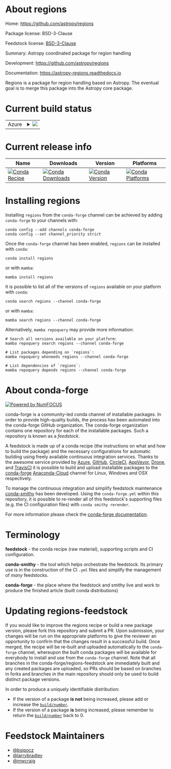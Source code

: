 About regions
=============

Home: https://github.com/astropy/regions

Package license: BSD-3-Clause

Feedstock license: [BSD-3-Clause](https://github.com/conda-forge/regions-feedstock/blob/main/LICENSE.txt)

Summary: Astropy coordinated package for region handling

Development: https://github.com/astropy/regions

Documentation: https://astropy-regions.readthedocs.io

Regions is a package for region handling based on Astropy. The
eventual goal is to merge this package into the Astropy core
package.


Current build status
====================


<table>
    
  <tr>
    <td>Azure</td>
    <td>
      <details>
        <summary>
          <a href="https://dev.azure.com/conda-forge/feedstock-builds/_build/latest?definitionId=1841&branchName=main">
            <img src="https://dev.azure.com/conda-forge/feedstock-builds/_apis/build/status/regions-feedstock?branchName=main">
          </a>
        </summary>
        <table>
          <thead><tr><th>Variant</th><th>Status</th></tr></thead>
          <tbody><tr>
              <td>linux_64_numpy1.20python3.8.____cpython</td>
              <td>
                <a href="https://dev.azure.com/conda-forge/feedstock-builds/_build/latest?definitionId=1841&branchName=main">
                  <img src="https://dev.azure.com/conda-forge/feedstock-builds/_apis/build/status/regions-feedstock?branchName=main&jobName=linux&configuration=linux_64_numpy1.20python3.8.____cpython" alt="variant">
                </a>
              </td>
            </tr><tr>
              <td>linux_64_numpy1.20python3.9.____cpython</td>
              <td>
                <a href="https://dev.azure.com/conda-forge/feedstock-builds/_build/latest?definitionId=1841&branchName=main">
                  <img src="https://dev.azure.com/conda-forge/feedstock-builds/_apis/build/status/regions-feedstock?branchName=main&jobName=linux&configuration=linux_64_numpy1.20python3.9.____cpython" alt="variant">
                </a>
              </td>
            </tr><tr>
              <td>linux_64_numpy1.21python3.10.____cpython</td>
              <td>
                <a href="https://dev.azure.com/conda-forge/feedstock-builds/_build/latest?definitionId=1841&branchName=main">
                  <img src="https://dev.azure.com/conda-forge/feedstock-builds/_apis/build/status/regions-feedstock?branchName=main&jobName=linux&configuration=linux_64_numpy1.21python3.10.____cpython" alt="variant">
                </a>
              </td>
            </tr><tr>
              <td>linux_aarch64_numpy1.20python3.8.____cpython</td>
              <td>
                <a href="https://dev.azure.com/conda-forge/feedstock-builds/_build/latest?definitionId=1841&branchName=main">
                  <img src="https://dev.azure.com/conda-forge/feedstock-builds/_apis/build/status/regions-feedstock?branchName=main&jobName=linux&configuration=linux_aarch64_numpy1.20python3.8.____cpython" alt="variant">
                </a>
              </td>
            </tr><tr>
              <td>linux_aarch64_numpy1.20python3.9.____cpython</td>
              <td>
                <a href="https://dev.azure.com/conda-forge/feedstock-builds/_build/latest?definitionId=1841&branchName=main">
                  <img src="https://dev.azure.com/conda-forge/feedstock-builds/_apis/build/status/regions-feedstock?branchName=main&jobName=linux&configuration=linux_aarch64_numpy1.20python3.9.____cpython" alt="variant">
                </a>
              </td>
            </tr><tr>
              <td>linux_aarch64_numpy1.21python3.10.____cpython</td>
              <td>
                <a href="https://dev.azure.com/conda-forge/feedstock-builds/_build/latest?definitionId=1841&branchName=main">
                  <img src="https://dev.azure.com/conda-forge/feedstock-builds/_apis/build/status/regions-feedstock?branchName=main&jobName=linux&configuration=linux_aarch64_numpy1.21python3.10.____cpython" alt="variant">
                </a>
              </td>
            </tr><tr>
              <td>linux_ppc64le_numpy1.20python3.8.____cpython</td>
              <td>
                <a href="https://dev.azure.com/conda-forge/feedstock-builds/_build/latest?definitionId=1841&branchName=main">
                  <img src="https://dev.azure.com/conda-forge/feedstock-builds/_apis/build/status/regions-feedstock?branchName=main&jobName=linux&configuration=linux_ppc64le_numpy1.20python3.8.____cpython" alt="variant">
                </a>
              </td>
            </tr><tr>
              <td>linux_ppc64le_numpy1.20python3.9.____cpython</td>
              <td>
                <a href="https://dev.azure.com/conda-forge/feedstock-builds/_build/latest?definitionId=1841&branchName=main">
                  <img src="https://dev.azure.com/conda-forge/feedstock-builds/_apis/build/status/regions-feedstock?branchName=main&jobName=linux&configuration=linux_ppc64le_numpy1.20python3.9.____cpython" alt="variant">
                </a>
              </td>
            </tr><tr>
              <td>linux_ppc64le_numpy1.21python3.10.____cpython</td>
              <td>
                <a href="https://dev.azure.com/conda-forge/feedstock-builds/_build/latest?definitionId=1841&branchName=main">
                  <img src="https://dev.azure.com/conda-forge/feedstock-builds/_apis/build/status/regions-feedstock?branchName=main&jobName=linux&configuration=linux_ppc64le_numpy1.21python3.10.____cpython" alt="variant">
                </a>
              </td>
            </tr><tr>
              <td>osx_64_numpy1.20python3.8.____cpython</td>
              <td>
                <a href="https://dev.azure.com/conda-forge/feedstock-builds/_build/latest?definitionId=1841&branchName=main">
                  <img src="https://dev.azure.com/conda-forge/feedstock-builds/_apis/build/status/regions-feedstock?branchName=main&jobName=osx&configuration=osx_64_numpy1.20python3.8.____cpython" alt="variant">
                </a>
              </td>
            </tr><tr>
              <td>osx_64_numpy1.20python3.9.____cpython</td>
              <td>
                <a href="https://dev.azure.com/conda-forge/feedstock-builds/_build/latest?definitionId=1841&branchName=main">
                  <img src="https://dev.azure.com/conda-forge/feedstock-builds/_apis/build/status/regions-feedstock?branchName=main&jobName=osx&configuration=osx_64_numpy1.20python3.9.____cpython" alt="variant">
                </a>
              </td>
            </tr><tr>
              <td>osx_64_numpy1.21python3.10.____cpython</td>
              <td>
                <a href="https://dev.azure.com/conda-forge/feedstock-builds/_build/latest?definitionId=1841&branchName=main">
                  <img src="https://dev.azure.com/conda-forge/feedstock-builds/_apis/build/status/regions-feedstock?branchName=main&jobName=osx&configuration=osx_64_numpy1.21python3.10.____cpython" alt="variant">
                </a>
              </td>
            </tr><tr>
              <td>osx_arm64_numpy1.20python3.8.____cpython</td>
              <td>
                <a href="https://dev.azure.com/conda-forge/feedstock-builds/_build/latest?definitionId=1841&branchName=main">
                  <img src="https://dev.azure.com/conda-forge/feedstock-builds/_apis/build/status/regions-feedstock?branchName=main&jobName=osx&configuration=osx_arm64_numpy1.20python3.8.____cpython" alt="variant">
                </a>
              </td>
            </tr><tr>
              <td>osx_arm64_numpy1.20python3.9.____cpython</td>
              <td>
                <a href="https://dev.azure.com/conda-forge/feedstock-builds/_build/latest?definitionId=1841&branchName=main">
                  <img src="https://dev.azure.com/conda-forge/feedstock-builds/_apis/build/status/regions-feedstock?branchName=main&jobName=osx&configuration=osx_arm64_numpy1.20python3.9.____cpython" alt="variant">
                </a>
              </td>
            </tr><tr>
              <td>osx_arm64_numpy1.21python3.10.____cpython</td>
              <td>
                <a href="https://dev.azure.com/conda-forge/feedstock-builds/_build/latest?definitionId=1841&branchName=main">
                  <img src="https://dev.azure.com/conda-forge/feedstock-builds/_apis/build/status/regions-feedstock?branchName=main&jobName=osx&configuration=osx_arm64_numpy1.21python3.10.____cpython" alt="variant">
                </a>
              </td>
            </tr><tr>
              <td>win_64_numpy1.20python3.8.____cpython</td>
              <td>
                <a href="https://dev.azure.com/conda-forge/feedstock-builds/_build/latest?definitionId=1841&branchName=main">
                  <img src="https://dev.azure.com/conda-forge/feedstock-builds/_apis/build/status/regions-feedstock?branchName=main&jobName=win&configuration=win_64_numpy1.20python3.8.____cpython" alt="variant">
                </a>
              </td>
            </tr><tr>
              <td>win_64_numpy1.20python3.9.____cpython</td>
              <td>
                <a href="https://dev.azure.com/conda-forge/feedstock-builds/_build/latest?definitionId=1841&branchName=main">
                  <img src="https://dev.azure.com/conda-forge/feedstock-builds/_apis/build/status/regions-feedstock?branchName=main&jobName=win&configuration=win_64_numpy1.20python3.9.____cpython" alt="variant">
                </a>
              </td>
            </tr><tr>
              <td>win_64_numpy1.21python3.10.____cpython</td>
              <td>
                <a href="https://dev.azure.com/conda-forge/feedstock-builds/_build/latest?definitionId=1841&branchName=main">
                  <img src="https://dev.azure.com/conda-forge/feedstock-builds/_apis/build/status/regions-feedstock?branchName=main&jobName=win&configuration=win_64_numpy1.21python3.10.____cpython" alt="variant">
                </a>
              </td>
            </tr>
          </tbody>
        </table>
      </details>
    </td>
  </tr>
</table>

Current release info
====================

| Name | Downloads | Version | Platforms |
| --- | --- | --- | --- |
| [![Conda Recipe](https://img.shields.io/badge/recipe-regions-green.svg)](https://anaconda.org/conda-forge/regions) | [![Conda Downloads](https://img.shields.io/conda/dn/conda-forge/regions.svg)](https://anaconda.org/conda-forge/regions) | [![Conda Version](https://img.shields.io/conda/vn/conda-forge/regions.svg)](https://anaconda.org/conda-forge/regions) | [![Conda Platforms](https://img.shields.io/conda/pn/conda-forge/regions.svg)](https://anaconda.org/conda-forge/regions) |

Installing regions
==================

Installing `regions` from the `conda-forge` channel can be achieved by adding `conda-forge` to your channels with:

```
conda config --add channels conda-forge
conda config --set channel_priority strict
```

Once the `conda-forge` channel has been enabled, `regions` can be installed with `conda`:

```
conda install regions
```

or with `mamba`:

```
mamba install regions
```

It is possible to list all of the versions of `regions` available on your platform with `conda`:

```
conda search regions --channel conda-forge
```

or with `mamba`:

```
mamba search regions --channel conda-forge
```

Alternatively, `mamba repoquery` may provide more information:

```
# Search all versions available on your platform:
mamba repoquery search regions --channel conda-forge

# List packages depending on `regions`:
mamba repoquery whoneeds regions --channel conda-forge

# List dependencies of `regions`:
mamba repoquery depends regions --channel conda-forge
```


About conda-forge
=================

[![Powered by
NumFOCUS](https://img.shields.io/badge/powered%20by-NumFOCUS-orange.svg?style=flat&colorA=E1523D&colorB=007D8A)](https://numfocus.org)

conda-forge is a community-led conda channel of installable packages.
In order to provide high-quality builds, the process has been automated into the
conda-forge GitHub organization. The conda-forge organization contains one repository
for each of the installable packages. Such a repository is known as a *feedstock*.

A feedstock is made up of a conda recipe (the instructions on what and how to build
the package) and the necessary configurations for automatic building using freely
available continuous integration services. Thanks to the awesome service provided by
[Azure](https://azure.microsoft.com/en-us/services/devops/), [GitHub](https://github.com/),
[CircleCI](https://circleci.com/), [AppVeyor](https://www.appveyor.com/),
[Drone](https://cloud.drone.io/welcome), and [TravisCI](https://travis-ci.com/)
it is possible to build and upload installable packages to the
[conda-forge](https://anaconda.org/conda-forge) [Anaconda-Cloud](https://anaconda.org/)
channel for Linux, Windows and OSX respectively.

To manage the continuous integration and simplify feedstock maintenance
[conda-smithy](https://github.com/conda-forge/conda-smithy) has been developed.
Using the ``conda-forge.yml`` within this repository, it is possible to re-render all of
this feedstock's supporting files (e.g. the CI configuration files) with ``conda smithy rerender``.

For more information please check the [conda-forge documentation](https://conda-forge.org/docs/).

Terminology
===========

**feedstock** - the conda recipe (raw material), supporting scripts and CI configuration.

**conda-smithy** - the tool which helps orchestrate the feedstock.
                   Its primary use is in the construction of the CI ``.yml`` files
                   and simplify the management of *many* feedstocks.

**conda-forge** - the place where the feedstock and smithy live and work to
                  produce the finished article (built conda distributions)


Updating regions-feedstock
==========================

If you would like to improve the regions recipe or build a new
package version, please fork this repository and submit a PR. Upon submission,
your changes will be run on the appropriate platforms to give the reviewer an
opportunity to confirm that the changes result in a successful build. Once
merged, the recipe will be re-built and uploaded automatically to the
`conda-forge` channel, whereupon the built conda packages will be available for
everybody to install and use from the `conda-forge` channel.
Note that all branches in the conda-forge/regions-feedstock are
immediately built and any created packages are uploaded, so PRs should be based
on branches in forks and branches in the main repository should only be used to
build distinct package versions.

In order to produce a uniquely identifiable distribution:
 * If the version of a package **is not** being increased, please add or increase
   the [``build/number``](https://docs.conda.io/projects/conda-build/en/latest/resources/define-metadata.html#build-number-and-string).
 * If the version of a package **is** being increased, please remember to return
   the [``build/number``](https://docs.conda.io/projects/conda-build/en/latest/resources/define-metadata.html#build-number-and-string)
   back to 0.

Feedstock Maintainers
=====================

* [@bsipocz](https://github.com/bsipocz/)
* [@larrybradley](https://github.com/larrybradley/)
* [@mwcraig](https://github.com/mwcraig/)

